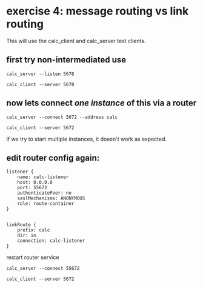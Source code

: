 # exercise 4: message routing vs link routing

This will use the calc_client and calc_server test clients.

## first try non-intermediated use

```code
calc_server --listen 5678
```

```code
calc_client --server 5678
```

## now lets connect *one instance* of this via a router

```code
calc_server --connect 5672 --address calc
```

```code
calc_client --server 5672
```

If we try to start multiple instances, it doesn't work as expected.

## edit router config again:

```code
listener {
    name: calc-listener
    host: 0.0.0.0
    port: 55672
    authenticatePeer: no
    saslMechanisms: ANONYMOUS
    role: route-container
}


linkRoute {
    prefix: calc
    dir: in
    connection: calc-listener
}

```

restart router service


```code
calc_server --connect 55672
```

```code
calc_client --server 5672
```


